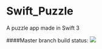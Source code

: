 # Swift_Puzzle
A puzzle app made in Swift 3


####Master branch build status: 
![](https://travis-ci.org/cdeust/Swift_Puzzle.svg?branch=master)
